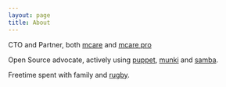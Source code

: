 ```yaml
---
layout: page
title: About
---
```


CTO and Partner, both [mcare](http://www.mcare.fi) and [mcare pro](http://www.mcare.pro)

Open Source advocate, actively using [puppet](http://puppetlabs.com/puppet/puppet-open-source), [munki](https://github.com/munki/munki) and [samba](https://github.com/munki/munki).

Freetime spent with family and [rugby](http://warriorsrugbyclub.org/).